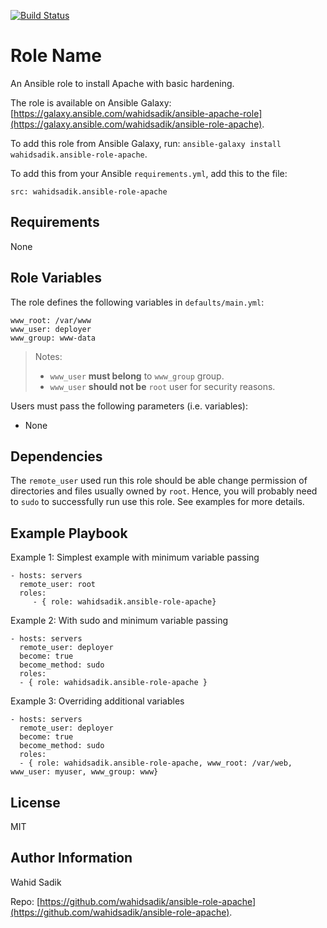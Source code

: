 [![Build Status](https://travis-ci.org/wahidsadik/ansible-role-apache.svg?branch=master)](https://travis-ci.org/wahidsadik/ansible-role-apache)

Role Name
=========

An Ansible role to install Apache with basic hardening.

The role is available on Ansible Galaxy: [https://galaxy.ansible.com/wahidsadik/ansible-apache-role](https://galaxy.ansible.com/wahidsadik/ansible-role-apache).

To add this role from Ansible Galaxy, run: `ansible-galaxy install wahidsadik.ansible-role-apache`.

To add this from your Ansible `requirements.yml`, add this to the file:

    src: wahidsadik.ansible-role-apache


Requirements
------------

None

Role Variables
--------------

The role defines the following variables in `defaults/main.yml`:

    www_root: /var/www
    www_user: deployer
    www_group: www-data

>Notes:
>
> - `www_user` **must belong** to `www_group` group.
> - `www_user` **should not be** `root` user for security reasons.

Users must pass the following parameters (i.e. variables):

- None

Dependencies
------------

The `remote_user` used run this role should be able change permission of directories and files usually owned by `root`. Hence, you will probably need to `sudo` to successfully run use this role. See examples for more details.

Example Playbook
----------------

Example 1: Simplest example with minimum variable passing

    - hosts: servers
      remote_user: root
      roles:
         - { role: wahidsadik.ansible-role-apache}

Example 2: With sudo and minimum variable passing

    - hosts: servers
      remote_user: deployer
      become: true
      become_method: sudo
      roles:
      - { role: wahidsadik.ansible-role-apache }

Example 3: Overriding additional variables

    - hosts: servers
      remote_user: deployer
      become: true
      become_method: sudo
      roles:
      - { role: wahidsadik.ansible-role-apache, www_root: /var/web, www_user: myuser, www_group: www}

License
-------

MIT

Author Information
------------------

Wahid Sadik

Repo: [https://github.com/wahidsadik/ansible-role-apache](https://github.com/wahidsadik/ansible-role-apache).
